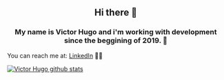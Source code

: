 ### <h2 align="center"> Hi there 👋 </h2>

<h3 align="center">My name is Victor Hugo and i'm working with development since the beggining of 2019. 🚀</h3>

You can reach me at: [LinkedIn](https://www.linkedin.com/in/victor-hugo-ferreira-915788169/) 👨💼

[![Victor Hugo github stats](https://github-readme-stats.vercel.app/api?username=frakneable&count_private=true&show_icons=true&theme=vue)](https://github.com/frakneable/github-readme-stats)
